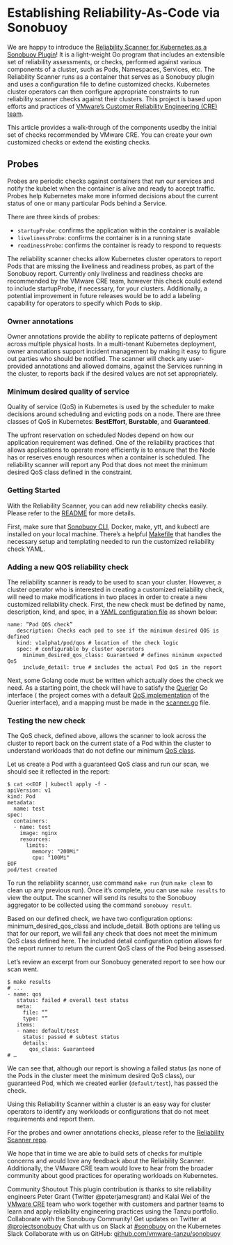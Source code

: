 # Establishing Reliability-As-Code via Sonobuoy

We are happy to introduce the [Reliability Scanner for Kubernetes as a Sonobuoy Plugin](https://github.com/vmware-tanzu/sonobuoy-plugins/tree/master/reliability-scanner)! It is a light-weight Go program that includes an extensible set of reliability assessments, or checks, performed against various components of a cluster, such as Pods, Namespaces, Services, etc. The Reliability Scanner runs as a container that serves as a Sonobuoy plugin and uses a configuration file to define customized checks. Kubernetes cluster operators can then configure appropriate constraints to run reliability scanner checks against their clusters. This project is based upon efforts and practices of [VMware’s Customer Reliability Engineering (CRE) team](https://tanzu.vmware.com/content/blog/hello-world-meet-vmware-cre).

This article provides a walk-through of the components usedby the initial set of checks recommended by VMware CRE.  You can create your own customized checks or extend the existing checks. 

## Probes
Probes are periodic checks against containers that run our services and notify the kubelet when the container is alive and ready to accept traffic. Probes help Kubernetes make more informed decisions about the current status of one or many particular Pods behind a Service. 

There are three kinds of probes: 

- `startupProbe`: confirms the application within the container is available
- `livelinessProbe`: confirms the container is in a running state
- `readinessProbe`: confirms the container is ready to respond to requests 

The reliability scanner checks allow Kubernetes cluster operators to report Pods that are missing the liveliness and readiness  probes, as part of the Sonobuoy report.  Currently only liveliness and readiness checks are recommended by the VMware CRE team, however this check could extend to include startupProbe, if necessary, for your clusters.  Additionally, a potential improvement in future releases would be to add a labeling capability for operators to specify which Pods to skip.

### Owner annotations
Owner annotations provide the ability to replicate patterns of deployment across multiple physical hosts. In a multi-tenant Kubernetes deployment, owner annotations support incident management by making it easy to figure out parties who should be notified.  The scanner will check any user-provided annotations and allowed domains, against the Services running in the cluster, to reports back if the desired values are not set appropriately.

### Minimum desired quality of service
Quality of service (QoS) in Kubernetes is used by the scheduler to make decisions around scheduling and evicting pods on a node. There are three classes of QoS in Kubernetes: **BestEffort**, **Burstable**, and **Guaranteed**.

The upfront reservation on scheduled Nodes depend on how our application requirement was defined.  One of the reliability practices that allows applications to operate more efficiently is to ensure that the Node has or reserves enough resources when a container is scheduled.  The reliability scanner will report any Pod that does not meet the minimum desired QoS class defined in the constraint.

### Getting Started
With the Reliability Scanner, you can add new reliability checks easily.  Please refer to the [README](https://github.com/vmware-tanzu/sonobuoy-plugins/blob/master/reliability-scanner/README.md) for more details.

First, make sure that [Sonobuoy CLI](https://github.com/vmware-tanzu/sonobuoy), Docker, make, ytt, and kubectl are installed on your local machine.  There’s a helpful [Makefile](https://github.com/vmware-tanzu/sonobuoy-plugins/blob/master/reliability-scanner/Makefile) that handles the necessary setup and templating needed to run the customized reliability check YAML.  


### Adding a new QOS reliability check
The reliability scanner is ready to be used to scan your cluster. However, a cluster operator who is interested in creating a customized reliability check, will need to make modifications in two places in order to create a new customized reliability check.  First, the new check must be defined by name, description, kind, and spec, in a [YAML configuration file](https://github.com/vmware-tanzu/sonobuoy-plugins/blob/master/reliability-scanner/plugin/reliability-scanner-custom-values.lib.yml) as shown below:

```
name: ”Pod QOS check”
   description: Checks each pod to see if the minimum desired QOS is defined
   kind: v1alpha1/pod/qos # location of the check logic
   spec: # configurable by cluster operators
     minimum_desired_qos_class: Guaranteed # defines minimum expected QoS
     include_detail: true # includes the actual Pod QoS in the report
```

Next, some Golang code must be written which actually does the check we need.  As a starting point, the check will have to satisfy the [Querier](https://github.com/vmware-tanzu/sonobuoy-plugins/blob/master/reliability-scanner/api/v1alpha1/pod/qos/qos.go) Go interface ( the project comes with a default [QoS implementation](https://github.com/vmware-tanzu/sonobuoy-plugins/blob/master/reliability-scanner/api/v1alpha1/pod/qos/qos.go) of the Querier interface), and a mapping must be made in the [scanner.go](https://github.com/vmware-tanzu/sonobuoy-plugins/blob/master/reliability-scanner/cmd/reliability-scanner/scanner.go) file.

### Testing the new check
The QoS check, defined above, allows the scanner to look across the cluster to report back on the current state of a Pod within the cluster to understand workloads that do not define our minimum [QoS class](https://kubernetes.io/docs/tasks/configure-pod-container/quality-service-pod/).

Let us create a Pod with a guaranteed QoS class and run our scan, we should see it reflected in the report:

```
$ cat <<EOF | kubectl apply -f -
apiVersion: v1
kind: Pod
metadata:
  name: test
spec:
  containers:
  - name: test
    image: nginx
    resources:
      limits:
        memory: "200Mi"
        cpu: "100Mi"
EOF
pod/test created
```



To run the reliability scanner, use command `make run` (run `make clean` to clean up any previous run). Once it’s complete, you can use `make results` to view the output.  The scanner will send its results to the Sonobuoy aggregator to be collected using the command `sonobuoy result`. 

Based on our defined check, we have two configuration options: minimum_desired_qos_class and include_detail. Both options are telling us that for our report, we will fail any check that does not meet the minimum QoS class defined here. The included detail configuration option allows for the report runner to return the current QoS class of the Pod being assessed.

Let’s review an excerpt from our Sonobuoy generated report to see how our scan went.

```
$ make results
# ...
- name: qos
   status: failed # overall test status
   meta:
     file: “”
     type: “”
   items:
   - name: default/test
     status: passed # subtest status
     details:
       qos_class: Guaranteed
# …
```




We can see that, although our report is showing a failed status (as none of the  Pods in the cluster meet the minimum desired QoS class), our guaranteed Pod, which we created earlier  (`default/test`), has passed the check.

Using this Reliability Scanner within a cluster is an easy way for cluster operators to identify any workloads or configurations that do not meet requirements and report them.

For the probes and owner annotations checks, please refer to the [Reliability Scanner repo](https://github.com/vmware-tanzu/sonobuoy-plugins/tree/master/reliability-scanner).

We hope that in time we are able to build sets of checks for multiple concerns and would love any feedback about the Reliability Scanner. Additionally, the VMware CRE team would love to hear from the broader community about good practices for operating workloads on Kubernetes.

Community Shoutout
This plugin contribution is thanks to site reliability engineers Peter Grant (Twitter @peterjamesgrant) and Kalai Wei of the  [VMware CRE](https://tanzu.vmware.com/content/blog/hello-world-meet-vmware-cre) team who work together with customers and partner teams to learn and apply reliability engineering practices using the Tanzu portfolio. 
Collaborate with the Sonobuoy Community!
Get updates on Twitter at
[@projectsonobuoy](https://twitter.com/projectsonobuoy)
Chat with us on Slack at
[#sonobuoy](https://kubernetes.slack.com/messages/sonobuoy) on the Kubernetes Slack
Collaborate with us on GitHub:
[github.com/vmware-tanzu/sonobuoy](https://github.com/vmware-tanzu/sonobuoy)
 
